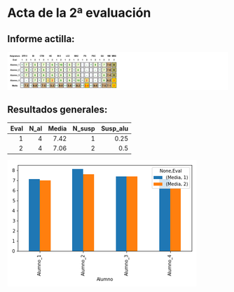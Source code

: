 # Acta de la 2ª evaluación 
 ## Informe actilla: 
 ![](prueba.png) 
 ## Resultados generales: 
|   Eval |   N_al |   Media |   N_susp |   Susp_alu |
|-------:|-------:|--------:|---------:|-----------:|
|      1 |      4 |    7.42 |        1 |       0.25 |
|      2 |      4 |    7.06 |        2 |       0.5  |

 ![no sale](g1.png) 
 